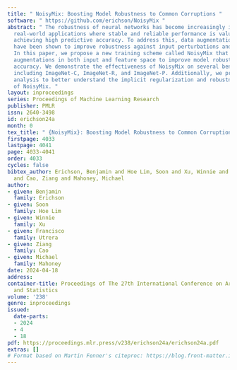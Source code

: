 ```yaml
---
title: " NoisyMix: Boosting Model Robustness to Common Corruptions "
software: " https://github.com/erichson/NoisyMix "
abstract: " The robustness of neural networks has become increasingly important in
  real-world applications where stable and reliable performance is valued over simply
  achieving high predictive accuracy. To address this, data augmentation techniques
  have been shown to improve robustness against input perturbations and domain shifts.
  In this paper, we propose a new training scheme called NoisyMix that leverages noisy
  augmentations in both input and feature space to improve model robustness and in-domain
  accuracy. We demonstrate the effectiveness of NoisyMix on several benchmark datasets,
  including ImageNet-C, ImageNet-R, and ImageNet-P. Additionally, we provide theoretical
  analysis to better understand the implicit regularization and robustness properties
  of NoisyMix. "
layout: inproceedings
series: Proceedings of Machine Learning Research
publisher: PMLR
issn: 2640-3498
id: erichson24a
month: 0
tex_title: " {NoisyMix}: Boosting Model Robustness to Common Corruptions "
firstpage: 4033
lastpage: 4041
page: 4033-4041
order: 4033
cycles: false
bibtex_author: Erichson, Benjamin and Hoe Lim, Soon and Xu, Winnie and Utrera, Francisco
  and Cao, Ziang and Mahoney, Michael
author:
- given: Benjamin
  family: Erichson
- given: Soon
  family: Hoe Lim
- given: Winnie
  family: Xu
- given: Francisco
  family: Utrera
- given: Ziang
  family: Cao
- given: Michael
  family: Mahoney
date: 2024-04-18
address:
container-title: Proceedings of The 27th International Conference on Artificial Intelligence
  and Statistics
volume: '238'
genre: inproceedings
issued:
  date-parts:
  - 2024
  - 4
  - 18
pdf: https://proceedings.mlr.press/v238/erichson24a/erichson24a.pdf
extras: []
# Format based on Martin Fenner's citeproc: https://blog.front-matter.io/posts/citeproc-yaml-for-bibliographies/
---
```

